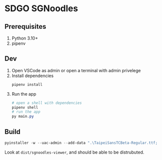 # SDGO SGNoodles

## Prerequisites
1. Python 3.10+
2. pipenv

## Dev
1. Open VSCode as admin or open a terminal with admin privelege
2. Install dependencies
   ```powershell
   pipenv install
   ```
3. Run the app
   ```powershell
   # open a shell with dependencies
   pipenv shell
   # run the app
   py main.py
   ```

## Build
```powershell
pyinstaller -w --uac-admin --add-data ".\TaipeiSansTCBeta-Regular.ttf;." -n sgnoodles-viewer main.py
```
Look at `dist/sgnoodles-viewer`, and should be able to be distrubuted.